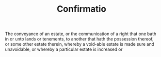 ---
title: Confirmatio
letter: C
permalink: "/definitions/bld-confirmatio.html"
body: The conveyance of an estate, or the communication of a right that one bath in
  or unto lands or tenements, to another that hath the possession thereof, or some
  other estate therein, whereby a void-able estate is made sure and unavoidable, or
  whereby a particular estate is increased or
published_at: '2018-07-07'
source: Black's Law Dictionary 2nd Ed (1910)
layout: post
---